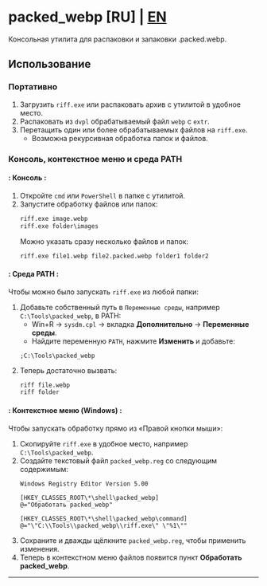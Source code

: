 # packed_webp [RU] | [EN](README_EN.md)
 Консольная утилита для распаковки и запаковки .packed.webp.

## Использование

### Портативно
1. Загрузить `riff.exe` или распаковать архив с утилитой в удобное место.
2. Распаковать из `dvpl` обрабатываемый файл `webp` с `extr`.
3. Перетащить один или более обрабатываемых файлов на `riff.exe`.
   - Возможна рекурсивная обработка папок и файлов.

### Консоль, контекстное меню и среда PATH

#### : Консоль :
1. Откройте `cmd` или `PowerShell` в папке с утилитой.
2. Запустите обработку файлов или папок:
   ```cmd
   riff.exe image.webp
   riff.exe folder\images
   ```
   Можно указать сразу несколько файлов и папок:
   ```cmd
   riff.exe file1.webp file2.packed.webp folder1 folder2
   ```

#### : Среда PATH :
Чтобы можно было запускать `riff.exe` из любой папки:
1. Добавьте собственный путь в `Переменные среды`, например `C:\Tools\packed_webp`, в PATH:
   - Win+R → `sysdm.cpl` → вкладка **Дополнительно** → **Переменные среды**.
   - Найдите переменную `PATH`, нажмите **Изменить** и добавьте:
   ```
   ;C:\Tools\packed_webp
   ```
2. Теперь достаточно вызвать:
   ```cmd
   riff file.webp
   riff folder
   ```

#### : Контекстное меню (Windows) :
Чтобы запускать обработку прямо из «Правой кнопки мыши»:
1. Скопируйте `riff.exe` в удобное место, например `C:\Tools\packed_webp`.
2. Создайте текстовый файл `packed_webp.reg` со следующим содержимым:
   ```reg
   Windows Registry Editor Version 5.00

   [HKEY_CLASSES_ROOT\*\shell\packed_webp]
   @="Обработать packed_webp"

   [HKEY_CLASSES_ROOT\*\shell\packed_webp\command]
   @="\"C:\\Tools\\packed_webp\\riff.exe\" \"%1\""
   ```
3. Сохраните и дважды щёлкните `packed_webp.reg`, чтобы применить изменения.
4. Теперь в контекстном меню файлов появится пункт **Обработать packed_webp**.

---
